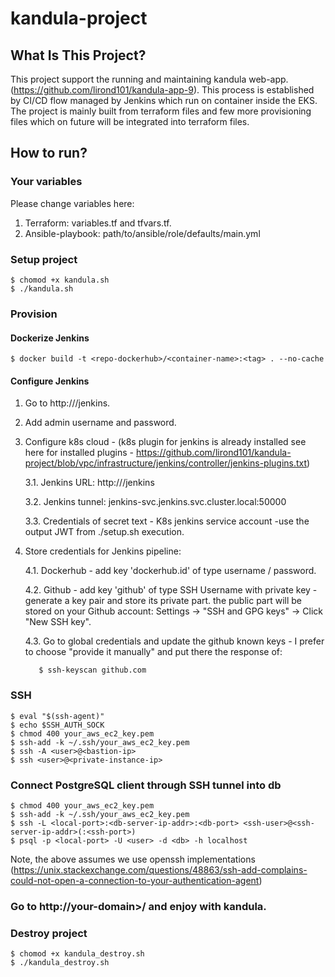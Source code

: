 # kandula-project

## What Is This Project?
This project support the running and maintaining kandula web-app. (https://github.com/lirond101/kandula-app-9).
This process is established by CI/CD flow managed by Jenkins which run on container inside the EKS.
The project is mainly built from terraform files and few more provisioning files which on future will be integrated into terraform files.

## How to run?
### Your variables
Please change variables here:
 1. Terraform: variables.tf and tfvars.tf.
 2. Ansible-playbook: path/to/ansible/role/defaults/main.yml

### Setup project
```shell script
$ chomod +x kandula.sh
$ ./kandula.sh
```
### Provision
#### Dockerize Jenkins
```shell script
$ docker build -t <repo-dockerhub>/<container-name>:<tag> . --no-cache
```

#### Configure Jenkins
   1. Go to http://<your-domain>/jenkins.
   2. Add admin username and password.
   3. Configure k8s cloud - (k8s plugin for jenkins is already installed see here for installed plugins - https://github.com/lirond101/kandula-project/blob/vpc/infrastructure/jenkins/controller/jenkins-plugins.txt)

      3.1. Jenkins URL: http://<your-domain>/jenkins

      3.2. Jenkins tunnel: jenkins-svc.jenkins.svc.cluster.local:50000

      3.3. Credentials of secret text - K8s jenkins service account -use the output JWT from ./setup.sh execution.
   4. Store credentials for Jenkins pipeline:

      4.1. Dockerhub - add key 'dockerhub.id' of type username / password.

      4.2. Github - add key 'github' of type SSH Username with private key - generate a key pair and store its private part. the public part will be stored on your Github account:
           Settings -> "SSH and GPG keys" -> Click "New SSH key".

      4.3. Go to global credentials and update the github known keys - I prefer to choose "provide it manually" and put there the response of:
         ```shell script
            $ ssh-keyscan github.com
         ```

### SSH
```shell script
$ eval "$(ssh-agent)"
$ echo $SSH_AUTH_SOCK
$ chmod 400 your_aws_ec2_key.pem
$ ssh-add -k ~/.ssh/your_aws_ec2_key.pem
$ ssh -A <user>@<bastion-ip>
$ ssh <user>@<private-instance-ip>
```
### Connect PostgreSQL client through SSH tunnel into db
```shell script
$ chmod 400 your_aws_ec2_key.pem
$ ssh-add -k ~/.ssh/your_aws_ec2_key.pem
$ ssh -L <local-port>:<db-server-ip-addr>:<db-port> <ssh-user>@<ssh-server-ip-addr>(:<ssh-port>)
$ psql -p <local-port> -U <user> -d <db> -h localhost
```
Note, the above assumes we use openssh implementations (https://unix.stackexchange.com/questions/48863/ssh-add-complains-could-not-open-a-connection-to-your-authentication-agent)

### Go to http://your-domain>/ and enjoy with kandula.

### Destroy project
```shell script
$ chomod +x kandula_destroy.sh
$ ./kandula_destroy.sh
```
